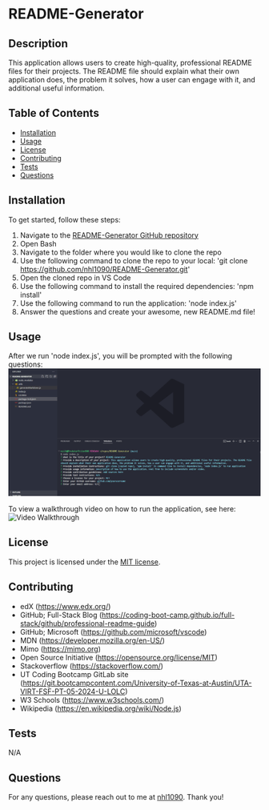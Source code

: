 
# README-Generator

## Description
This application allows users to create high-quality, professional README files for their projects. The README file should explain what their own application does, the problem it solves, how a user can engage with it, and additional useful information.

## Table of Contents
- [Installation](#installation)
- [Usage](#usage)
- [License](#license)
- [Contributing](#contributing)
- [Tests](#tests)
- [Questions](#questions)

## Installation
To get started, follow these steps:

1. Navigate to the [README-Generator GitHub repository](https://github.com/nhl1090/README-Generator)
2. Open Bash
3. Navigate to the folder where you would like to clone the repo
4. Use the following command to clone the repo to your local:
    'git clone https://github.com/nhl1090/README-Generator.git'
5. Open the cloned repo in VS Code
6. Use the following command to install the required dependencies:
    'npm install'
7. Use the following command to run the application:
        'node index.js'
8. Answer the questions and create your awesome, new README.md file!

## Usage

After we run 'node index.js', you will be prompted with the following questions:
![Alt text](./images/Screenshot.png)

To view a walkthrough video on how to run the application, see here:
![Video Walkthrough]()

## License
This project is licensed under the [MIT license](https://opensource.org/license/MIT).

## Contributing
- edX (https://www.edx.org/)
- GitHub; Full-Stack Blog (https://coding-boot-camp.github.io/full-stack/github/professional-readme-guide)
- GitHub; Microsoft (https://github.com/microsoft/vscode)
- MDN (https://developer.mozilla.org/en-US/)
- Mimo (https://mimo.org)
- Open Source Initiative (https://opensource.org/license/MIT)
- Stackoverflow (https://stackoverflow.com/)
- UT Coding Bootcamp GitLab site (https://git.bootcampcontent.com/University-of-Texas-at-Austin/UTA-VIRT-FSF-PT-05-2024-U-LOLC)
- W3 Schools (https://www.w3schools.com/)
- Wikipedia (https://en.wikipedia.org/wiki/Node.js)

## Tests
N/A

## Questions
For any questions, please reach out to me at [nhl1090](https://github.com/nhl1090). Thank you!